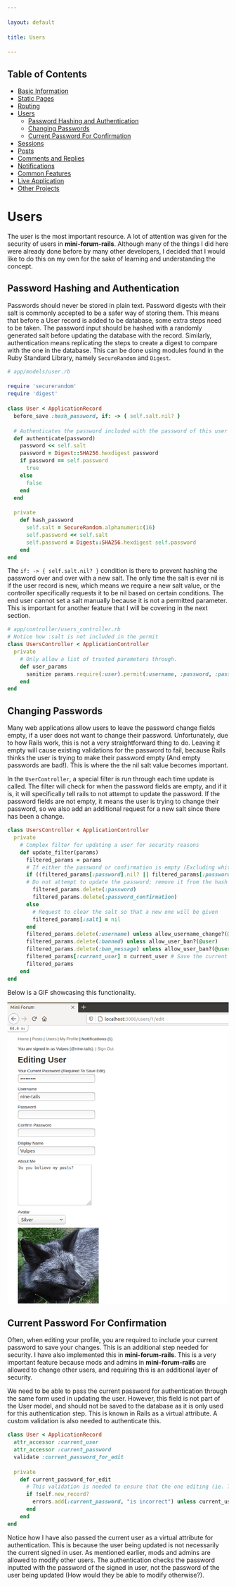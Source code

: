 ```yaml
---

layout: default

title: Users

---
```


## Table of Contents
- [Basic Information](./)
- [Static Pages](./static-pages)
- [Routing](./routing)
- [Users](./users)
  - [Password Hashing and Authentication](#password-hashing-and-authentication)
  - [Changing Passwords](#changing-passwords)
  - [Current Password For Confirmation](#current-password-for-confirmation)
- [Sessions](./sessions)
- [Posts](./posts)
- [Comments and Replies](./comments-replies)
- [Notifications](./notifications)
- [Common Features](./common-features)
- [Live Application](./live)
- [Other Projects](https://schwarzer-vulpecula.github.io)

# Users

The user is the most important resource. A lot of attention was given for the security of users in **mini-forum-rails**. Although many of the things I did here were already done before by many other developers, I decided that I would like to do this on my own for the sake of learning and understanding the concept.

## Password Hashing and Authentication

Passwords should never be stored in plain text. Password digests with their salt is commonly accepted to be a safer way of storing them. This means that before a User record is added to be database, some extra steps need to be taken. The password input should be hashed with a randomly generated salt before updating the database with the record. Similarly, authentication means replicating the steps to create a digest to compare with the one in the database. This can be done using modules found in the Ruby Standard Library, namely `SecureRandom` and `Digest`.

```ruby
# app/models/user.rb

require 'securerandom'
require 'digest'

class User < ApplicationRecord
  before_save :hash_password, if: -> { self.salt.nil? }

  # Authenticates the password included with the password of this user
  def authenticate(password)
    password << self.salt
    password = Digest::SHA256.hexdigest password
    if password == self.password
      true
    else
      false
    end
  end

  private
    def hash_password
      self.salt = SecureRandom.alphanumeric(16)
      self.password << self.salt
      self.password = Digest::SHA256.hexdigest self.password
    end
end
```

The `if: -> { self.salt.nil? }` condition is there to prevent hashing the password over and over with a new salt. The only time the salt is ever nil is if the user record is new, which means we require a new salt value, or the controller specifically requests it to be nil based on certain conditions. The end user cannot set a salt manually because it is not a permitted parameter. This is important for another feature that I will be covering in the next section.

```ruby
# app/controller/users_controller.rb
# Notice how :salt is not included in the permit
class UsersController < ApplicationController
  private
    # Only allow a list of trusted parameters through.
    def user_params
      sanitize params.require(:user).permit(:username, :password, :password_confirmation, :display_name, :about_me, :avatar, :current_password, :banned, :ban_message)
    end
end
```

## Changing Passwords

Many web applications allow users to leave the password change fields empty, if a user does not want to change their password. Unfortunately, due to how Rails work, this is not a very straightforward thing to do. Leaving it empty will cause existing validations for the password to fail, because Rails thinks the user is trying to make their password empty (And empty passwords are bad!). This is where the the nil salt value becomes important.

In the `UserController`, a special filter is run through each time update is called. The filter will check for when the password fields are empty, and if it is, it will specifically tell rails to not attempt to update the password. If the password fields are not empty, it means the user is trying to change their password, so we also add an additional request for a new salt since there has been a change. 

```ruby
class UsersController < ApplicationController
  private
    # Complex filter for updating a user for security reasons
    def update_filter(params)
      filtered_params = params
      # If either the password or confirmation is empty (Excluding whitespaces), or the current user is not allowed to change the password of this user...
      if ((filtered_params[:password].nil? || filtered_params[:password].length == 0) && (filtered_params[:password_confirmation].nil? || filtered_params[:password_confirmation].length == 0)) || !allow_password_change?(@user)
      # Do not attempt to update the password; remove it from the hash
        filtered_params.delete(:password)
        filtered_params.delete(:password_confirmation)
      else
        # Request to clear the salt so that a new one will be given
        filtered_params[:salt] = nil
      end
      filtered_params.delete(:username) unless allow_username_change?(@user)
      filtered_params.delete(:banned) unless allow_user_ban?(@user)
      filtered_params.delete(:ban_message) unless allow_user_ban?(@user)
      filtered_params[:current_user] = current_user # Save the current user for validation by the User model
      filtered_params
    end
end
```

Below is a GIF showcasing this functionality.

![Password Changing](./password-changing.gif)

## Current Password For Confirmation

Often, when editing your profile, you are required to include your current password to save your changes. This is an additional step needed for security. I have also implemented this in **mini-forum-rails**. This is a very important feature because mods and admins in **mini-forum-rails** are allowed to change other users, and requiring this is an additional layer of security.

We need to be able to pass the current password for authentication through the same form used in updating the user. However, this field is not part of the User model, and should not be saved to the database as it is only used for this authentication step. This is known in Rails as a virtual attribute. A custom validation is also needed to authenticate this.

```ruby
class User < ApplicationRecord
  attr_accessor :current_user
  attr_accessor :current_password
  validate :current_password_for_edit

  private
    def current_password_for_edit
      # This validation is needed to ensure that the one editing (ie. The one behind the screen) is indeed the same person as the one signed in
      if !self.new_record?
        errors.add(:current_password, "is incorrect") unless current_user.authenticate(current_password)
      end
    end
end
```

Notice how I have also passed the current user as a virtual attribute for authentication. This is because the user being updated is not necessarily the current signed in user. As mentioned earlier, mods and admins are allowed to modify other users. The authentication checks the password inputted with the password of the signed in user, not the password of the user being updated (How would they be able to modify otherwise?).
